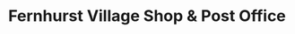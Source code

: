 ---
title: "Fernhurst Village Shop & Post Office"
url: /fernhurst/fernhurst-village-shop-and-post-office/
shop: general
---